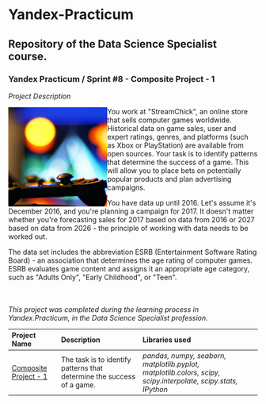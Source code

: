 # Yandex-Practicum <a id='composite_project-1'></a>
## Repository of the Data Science Specialist course.
### Yandex Practicum / Sprint #8 - Composite Project - 1

*Project Description*

<img src="https://github.com/DimaDoesCode/Yandex_Practicum-Composite_Project-1/raw/master/video_game.png" width="200" height="200" align="left"/>
You work at "StreamChick", an online store that sells computer games worldwide. Historical data on game sales, user and expert ratings, genres, and platforms (such as Xbox or PlayStation) are available from open sources. Your task is to identify patterns that determine the success of a game. This will allow you to place bets on potentially popular products and plan advertising campaigns.

You have data up until 2016. Let's assume it's December 2016, and you're planning a campaign for 2017. It doesn't matter whether you're forecasting sales for 2017 based on data from 2016 or 2027 based on data from 2026 - the principle of working with data needs to be worked out.

The data set includes the abbreviation ESRB (Entertainment Software Rating Board) - an association that determines the age rating of computer games. ESRB evaluates game content and assigns it an appropriate age category, such as "Adults Only", "Early Childhood", or "Teen".

<br clear="left"/><br>*This project was completed during the learning process in Yandex.Practicum, in the Data Science Specialist profession.*

| Project Name | Description | Libraries used |
| :---------------------- | :---------------------- | :---------------------- |
| [Composite Project - 1](composite_project-1) | The task is to identify patterns that determine the success of a game. | <i>pandas, numpy, seaborn, matplotlib.pyplot, matplotlib.colors, scipy, scipy.interpolate, scipy.stats, IPython</i>|
